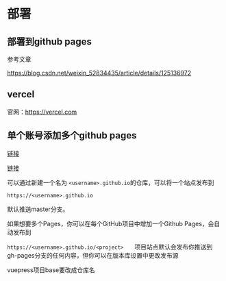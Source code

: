 # 部署

## 部署到github pages

参考文章

<https://blog.csdn.net/weixin_52834435/article/details/125136972> 


## vercel

官网：<https://vercel.com> 


## 单个账号添加多个github pages  

[链接](https://segmentfault.com/a/1190000003946969)   

[链接](https://www.jianshu.com/p/556e9b661064/)  

可以通过新建一个名为 `<username>.github.io`的仓库，可以将一个站点发布到

`https://<username>.github.io`    

默认推送master分支。

如果想要多个Pages，你可以在每个GitHub项目中增加一个Github Pages，会自动发布到

`https://<username>.github.io/<project>   `
项目站点默认会发布你推送到 gh-pages分支的任何内容，但你可以在版本库设置中更改发布源   

vuepress项目base要改成仓库名   



